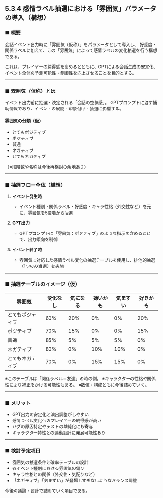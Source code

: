 ## 5.3.4 感情ラベル抽選における「雰囲気」パラメータの導入（構想）

### ■ 概要

会話イベント出力時に「雰囲気（仮称）」をパラメータとして導入し、
好感度・関係ラベルに加えて、この「雰囲気」によって感情ラベルの変化抽選を行う構想である。

これは、プレイヤーの納得感を高めるとともに、GPTによる会話生成の安定化、イベント全体の予測可能性・制御性を向上させることを目的とする。

---

### ■ 雰囲気（仮称）とは

イベント出力前に抽選・決定される「会話の空気感」。
GPTプロンプトに渡す補助情報であり、イベントの展開・印象付け・抽選に影響する。

#### 雰囲気の分類（仮）

- とてもポジティブ
- ポジティブ
- 普通
- ネガティブ
- とてもネガティブ

（※段階数や名称は今後再検討の余地あり）

---

### ■ 抽選フロー全体（構想）

1. **イベント発生時**
    - イベント種別・関係ラベル・好感度・キャラ性格（外交性など）を元に、雰囲気を5段階から抽選

2. **GPT出力**
    - GPTプロンプトに「雰囲気：ポジティブ」のような指示を含めることで、出力傾向を制御

3. **イベント終了時**
    - 雰囲気に対応した感情ラベル変化の抽選テーブルを使用し、排他的抽選（1つのみ当選）を実施

---

### ■ 抽選テーブルのイメージ（仮）

| 雰囲気 | 変化なし | 気になる | 嫌いかも | 気まずい | 好きかも |
|--------|----------|----------|----------|----------|-----------|
| とてもポジティブ | 60% | 20% | 0% | 0% | 20% |
| ポジティブ | 70% | 15% | 0% | 0% | 15% |
| 普通 | 85% | 5% | 5% | 5% | 0% |
| ネガティブ | 80% | 0% | 10% | 10% | 0% |
| とてもネガティブ | 70% | 0% | 15% | 15% | 0% |

※このテーブルは「関係ラベル＝友達」の時の例。
※キャラクターの性格や関係性により補正をかける可能性もある。
※数値・構成ともに今後詰めていく。

---

### ■ メリット

- GPT出力の安定化と演出調整がしやすい
- 感情ラベル変化へのプレイヤーの納得感が高い
- バグの原因特定やテストの単純化にも寄与
- キャラクター特性との連動設計に発展可能性あり

---

### ■ 検討予定項目

- 雰囲気の抽選条件と確率テーブルの設計
- 各イベント種別における雰囲気の偏り
- キャラ性格との関係（外交性・気配りなど）
- 「ネガティブ」「気まずい」が登場しすぎないようなバランス調整

今後の議論・設計で詰めていく項目である。
